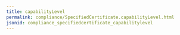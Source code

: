 ```yaml
---
title: capabilityLevel
permalink: compliance/SpecifiedCertificate.capabilityLevel.html
jsonid: compliance_specifiedcertificate_capabilitylevel
---
```

